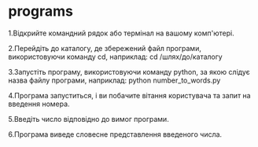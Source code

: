 # programs
1.Відкрийте командний рядок або термінал на вашому комп'ютері.

2.Перейдіть до каталогу, де збережений файл програми, використовуючи команду cd, наприклад: cd /шлях/до/каталогу

3.Запустіть програму, використовуючи команду python, за якою слідує назва файлу програми, наприклад: python number_to_words.py

4.Програма запуститься, і ви побачите вітання користувача та запит на введення номера.

5.Введіть число відповідно до вимог програми.

6.Програма виведе словесне представлення введеного числа.
